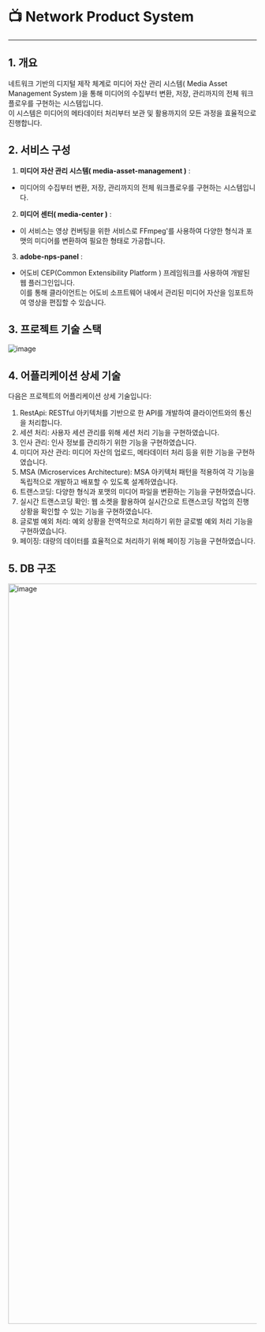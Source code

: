 <h1>📺 Network Product System</h1>

---

## 1. 개요
네트워크 기반의 디지털 제작 체계로 미디어 자산 관리 시스템( Media Asset Management System )을 통해 미디어의 수집부터 변환, 저장, 관리까지의 전체 워크플로우를 구현하는 시스템입니다.<br> 
이 시스템은 미디어의 메타데이터 처리부터 보관 및 활용까지의 모든 과정을 효율적으로 진행합니다.

## 2. 서비스 구성

1. **미디어 자산 관리 시스템( media-asset-management )** : 
- 미디어의 수집부터 변환, 저장, 관리까지의 전체 워크플로우를 구현하는 시스템입니다.
2. **미디어 센터( media-center )** : 
- 이 서비스는 영상 컨버팅을 위한 서비스로 FFmpeg'를 사용하여 다양한 형식과 포맷의 미디어를 변환하여 필요한 형태로 가공합니다.
3. **adobe-nps-panel** : 
- 어도비 CEP(Common Extensibility Platform ) 프레임워크를 사용하여 개발된 웹 플러그인입니다.<br>
이를 통해 클라이언트는 어도비 소프트웨어 내에서 관리된 미디어 자산을 임포트하여 영상을 편집할 수 있습니다.

## 3. 프로젝트 기술 스택
![image](https://github.com/solarpark7346/media-asset-management/assets/61046271/c9d26b77-8085-46f0-bcfd-8037ad3f5a38)

## 4. 어플리케이션 상세 기술
다음은 프로젝트의 어플리케이션 상세 기술입니다:

1. RestApi: RESTful 아키텍처를 기반으로 한 API를 개발하여 클라이언트와의 통신을 처리합니다.
2. 세션 처리: 사용자 세션 관리를 위해 세션 처리 기능을 구현하였습니다.
3. 인사 관리: 인사 정보를 관리하기 위한 기능을 구현하였습니다.
4. 미디어 자산 관리: 미디어 자산의 업로드, 메타데이터 처리 등을 위한 기능을 구현하였습니다.
5. MSA (Microservices Architecture): MSA 아키텍처 패턴을 적용하여 각 기능을 독립적으로 개발하고 배포할 수 있도록 설계하였습니다.
6. 트랜스코딩: 다양한 형식과 포맷의 미디어 파일을 변환하는 기능을 구현하였습니다.
7. 실시간 트랜스코딩 확인: 웹 소켓을 활용하여 실시간으로 트랜스코딩 작업의 진행 상황을 확인할 수 있는 기능을 구현하였습니다.
8. 글로벌 예외 처리: 예외 상황을 전역적으로 처리하기 위한 글로벌 예외 처리 기능을 구현하였습니다.
9. 페이징: 대량의 데이터를 효율적으로 처리하기 위해 페이징 기능을 구현하였습니다.

## 5. DB 구조
<img width="1502" alt="image" src="https://github.com/solarpark7346/media-asset-management/assets/61046271/8d6d91e0-9c1a-4ab9-9236-ffd21b7ceb63">



